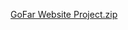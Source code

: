 [GoFar Website Project.zip](https://github.com/user-attachments/files/20990473/GoFar.Website.Project.zip)
